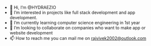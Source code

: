 - 👋 Hi, I’m @HYDRAEZIO
- 👀 I’m interested in projects like full stack development and app development.
- 🌱 I’m currently learning computer science engineering in 1st year    
- 💞️ I’m looking to collaborate on companies who want to make app or website development   
- 📫 How to reach me you can mail me on rajvivek2002@outlook.com

<!---
HYDRAEZIO/HYDRAEZIO is a ✨ special ✨ repository because its `README.md` (this file) appears on your GitHub profile.
You can click the Preview link to take a look at your changes.
--->
